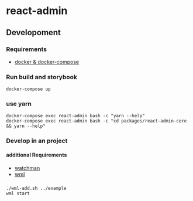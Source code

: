 # react-admin

## Developoment

### Requirements

-   [docker & docker-compose](https://docs.docker.com/compose/)

### Run build and storybook

    docker-compose up

### use yarn

    docker-compose exec react-admin bash -c "yarn --help"
    docker-compose exec react-admin bash -c "cd packages/react-admin-core && yarn --help"

### Develop in an project

#### additional Requirements

-   [watchman](https://facebook.github.io/watchman/)
-   [wml](https://github.com/wix/wml)

###

    ./wml-add.sh ../example
    wml start
